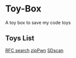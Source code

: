# Toy-Box
A toy box to save my code toys


## Toys List
[RFC search](https://github.com/Aquilao/Toy-Box/tree/master/python3-toys/RFCsearch)
[zipPwn](https://github.com/Aquilao/Toy-Box/tree/master/python3-toys/zipPwn)
[SDscan](https://github.com/Aquilao/Toy-Box/tree/master/python3-toys/Sdscan)
